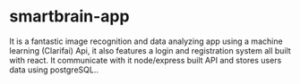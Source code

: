 # smartbrain-app
It is a fantastic  image recognition and data analyzing app using a machine learning (Clarifai) Api,  it also features a login and registration system all built with react. It communicate with it node/express built API and stores users data using postgreSQL..
